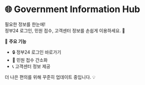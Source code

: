 # 🌐 Government Information Hub  
필요한 정보를 한눈에!  
정부24 로그인, 민원 접수, 고객센터 정보를 손쉽게 이용하세요. 🚀  

📌 **주요 기능**  
- 🔒 정부24 로그인 바로가기  
- 📝 민원 접수 간소화  
- 📞 고객센터 정보 제공  

더 나은 편의를 위해 꾸준히 업데이트 중입니다. 💡  
